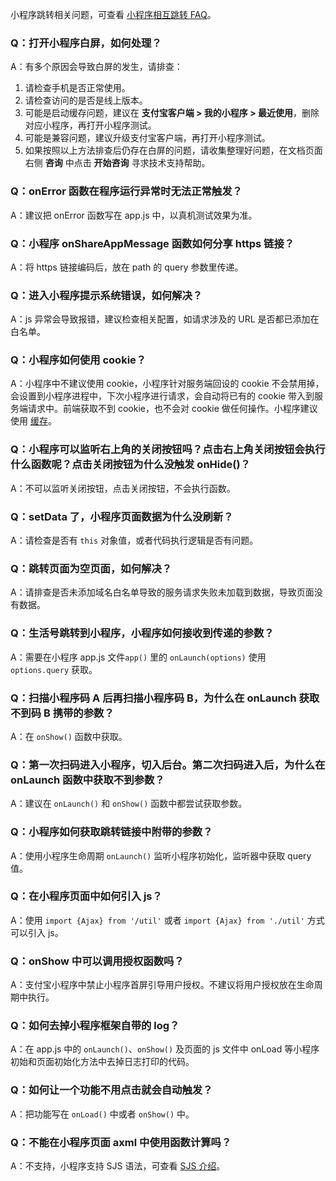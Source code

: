 小程序跳转相关问题，可查看 [小程序相互跳转 FAQ](https://opendocs.alipay.com/mini/0090ty)。

### Q：打开小程序白屏，如何处理？
A：有多个原因会导致白屏的发生，请排查：
1. 请检查手机是否正常使用。
2. 请检查访问的是否是线上版本。
3. 可能是启动缓存问题，建议在 **支付宝客户端 > 我的小程序 > 最近使用**，删除对应小程序，再打开小程序测试。
4. 可能是兼容问题，建议升级支付宝客户端，再打开小程序测试。
5. 如果按照以上方法排查后仍存在白屏的问题，请收集整理好问题，在文档页面右侧 **咨询** 中点击 **开始咨询** 寻求技术支持帮助。

### Q：onError 函数在程序运行异常时无法正常触发？
A：建议把 onError 函数写在 app.js 中，以真机测试效果为准。

### Q：小程序 onShareAppMessage 函数如何分享 https 链接？
A：将 https 链接编码后，放在 path 的 query 参数里传递。

### Q：进入小程序提示系统错误，如何解决？
A：js 异常会导致报错，建议检查相关配置，如请求涉及的 URL 是否都已添加在白名单。

### Q：小程序如何使用 cookie？
A：小程序中不建议使用 cookie，小程序针对服务端回设的 cookie 不会禁用掉，会设置到小程序进程中，下次小程序进行请求，会自动将已有的 cookie 带入到服务端请求中。前端获取不到 cookie，也不会对 cookie 做任何操作。小程序建议使用 [缓存](https://opendocs.alipay.com/mini/framework/operating-mechanism#%E7%BC%93%E5%AD%98)。

### Q：小程序可以监听右上角的关闭按钮吗？点击右上角关闭按钮会执行什么函数呢？点击关闭按钮为什么没触发 onHide()？
A：不可以监听关闭按钮，点击关闭按钮，不会执行函数。

### Q：setData 了，小程序页面数据为什么没刷新？
A：请检查是否有 `this` 对象值，或者代码执行逻辑是否有问题。

### Q：跳转页面为空页面，如何解决？
A：请排查是否未添加域名白名单导致的服务请求失败未加载到数据，导致页面没有数据。 

### Q：生活号跳转到小程序，小程序如何接收到传递的参数？
A：需要在小程序 app.js 文件`app()` 里的 `onLaunch(options)` 使用 `options.query` 获取。

### Q：扫描小程序码 A 后再扫描小程序码 B，为什么在 onLaunch 获取不到码 B 携带的参数？
A：在 `onShow()` 函数中获取。

### Q：第一次扫码进入小程序，切入后台。第二次扫码进入后，为什么在 onLaunch 函数中获取不到参数？
A：建议在 `onLaunch()` 和 `onShow()` 函数中都尝试获取参数。

### Q：小程序如何获取跳转链接中附带的参数？
A：使用小程序生命周期 `onLaunch()` 监听小程序初始化，监听器中获取 query 值。

### Q：在小程序页面中如何引入 js？
A：使用 `import {Ajax} from '/util'` 或者 `import {Ajax} from './util'` 方式可以引入 js。

### Q：onShow 中可以调用授权函数吗？ 
A：支付宝小程序中禁止小程序首屏引导用户授权。不建议将用户授权放在生命周期中执行。

### Q：如何去掉小程序框架自带的 log？
A：在 app.js 中的 `onLaunch()`、`onShow()` 及页面的 js 文件中 onLoad 等小程序初始和页面初始化方法中去掉日志打印的代码。

### Q：如何让一个功能不用点击就会自动触发？
A：把功能写在 `onLoad()` 中或者 `onShow()` 中。

### Q：不能在小程序页面 axml 中使用函数计算吗？
A：不支持，小程序支持 SJS 语法，可查看 [SJS 介绍](https://opendocs.alipay.com/mini/framework/sjs)。
